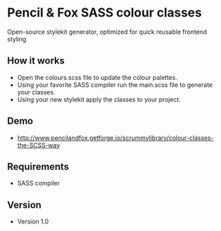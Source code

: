 # Pencil & Fox SASS colour classes
Open-source stylekit generator, optimized for quick reusable frontend styling

## How it works
- Open the colours.scss file to update the colour palettes.
- Using your favorite SASS compiler run the main.scss file to generate your classes.
- Using your new stylekit apply the classes to your project.

## Demo
- http://www.pencilandfox.getforge.io/scrummylibrary/colour-classes-the-SCSS-way

## Requirements
- SASS compiler

## Version
- Version 1.0
